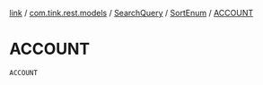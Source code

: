 [link](../../../index.md) / [com.tink.rest.models](../../index.md) / [SearchQuery](../index.md) / [SortEnum](index.md) / [ACCOUNT](./-a-c-c-o-u-n-t.md)

# ACCOUNT

`ACCOUNT`